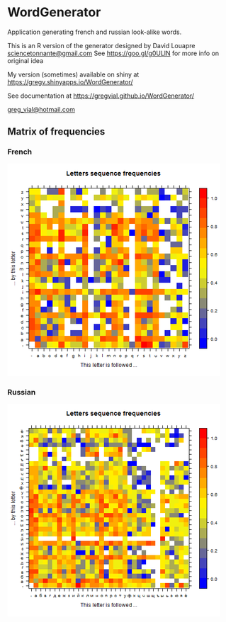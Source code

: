 # WordGenerator

Application generating french and russian look-alike words.

This is an R version of the generator designed by David Louapre sciencetonnante@gmail.com
See https://goo.gl/g0ULlN for more info on original idea

My version (sometimes) available on shiny at
https://gregv.shinyapps.io/WordGenerator/

See documentation at https://gregvial.github.io/WordGenerator/

greg_vial@hotmail.com

## Matrix of frequencies
### French
![Frequencies for 2 letters sequencies in French](matrix_fr.png?raw=true "Matrix fr")
### Russian
![Frequencies for 2 letters sequencies in Russian](matrix_ru.png?raw=true "Matrix fr")